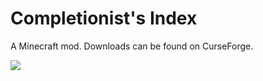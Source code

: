 # Completionist's Index

A Minecraft mod. Downloads can be found on CurseForge.

![](https://i.imgur.com/BHEhUnR.png)
